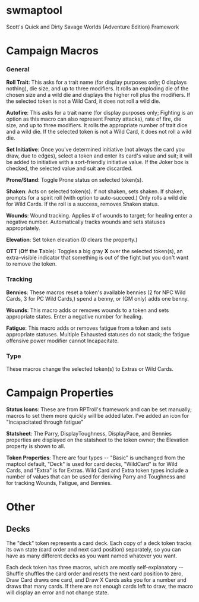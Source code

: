 # swmaptool

Scott's Quick and Dirty Savage Worlds (Adventure Edition) Framework

# Campaign Macros

### General

**Roll Trait**: This asks for a trait name (for display purposes only; 0 displays nothing), die size, and up to three modifiers. It rolls an exploding die of the chosen size and a wild die and displays the higher roll plus the modifiers. If the selected token is not a Wild Card, it does not roll a wild die.

**Autofire**: This asks for a trait name (for display purposes only; Fighting is an option as this macro can also represent Frenzy attacks), rate of fire, die size, and up to three modifiers. It rolls the appropriate number of trait dice and a wild die. If the selected token is not a Wild Card, it does not roll a wild die.

**Set Initiative**: Once you've determined initiative (not always the card you draw, due to edges), select a token and enter its card's value and suit; it will be added to initiative with a sort-friendly initiative value. If the Joker box is checked, the selected value and suit are discarded.

**Prone/Stand**: Toggle Prone status on selected token(s).

**Shaken**: Acts on selected token(s). If not shaken, sets shaken. If shaken, prompts for a spirit roll (with option to auto-succeed.) Only rolls a wild die for Wild Cards. If the roll is a success, removes Shaken status.

**Wounds**: Wound tracking. Applies # of wounds to target; for healing enter a negative number. Automatically tracks wounds and sets statuses appropriately.

**Elevation**: Set token elevation (0 clears the property.)

**OTT** (**O**ff **t**he **T**able): Toggles a big gray **X** over the selected token(s), an extra-visible indicator that something is out of the fight but you don't want to remove the token.

### Tracking

**Bennies**: These macros reset a token's available bennies (2 for NPC Wild Cards, 3 for PC Wild Cards,) spend a benny, or (GM only) adds one benny.

**Wounds**: This macro adds or removes wounds to a token and sets appropriate states. Enter a negative number for healing.

**Fatigue**: This macro adds or removes fatigue from a token and sets appropriate statuses. Multiple Exhausted statuses do not stack; the fatigue offensive power modifier cannot Incapacitate.

### Type

These macros change the selected token(s) to Extras or Wild Cards.

# Campaign Properties

**Status Icons**: These are from RPTroll's framework and can be set manually; macros to set them more quickly will be added later. I've added an icon for "Incapacitated through fatigue"

**Statsheet**: The Parry, DisplayToughness, DisplayPace, and Bennies properties are displayed on the statsheet to the token owner; the Elevation property is shown to all.

**Token Properties**: There are four types -- "Basic" is unchanged from the maptool default, "Deck" is used for card decks, "WildCard" is for Wild Cards, and "Extra" is for Extras. Wild Card and Extra token types include a number of values that can be used for deriving Parry and Toughness and for tracking Wounds, Fatigue, and Bennies.

# Other

## Decks

The "deck" token represents a card deck. Each copy of a deck token tracks its own state (card order and next card position) separately, so you can have as many different decks as you want named whatever you want.

Each deck token has three macros, which are mostly self-explanatory -- Shuffle shuffles the card order and resets the next card position to zero, Draw Card draws one card, and Draw X Cards asks you for a number and draws that many cards. If there are not enough cards left to draw, the macro will display an error and not change state.

